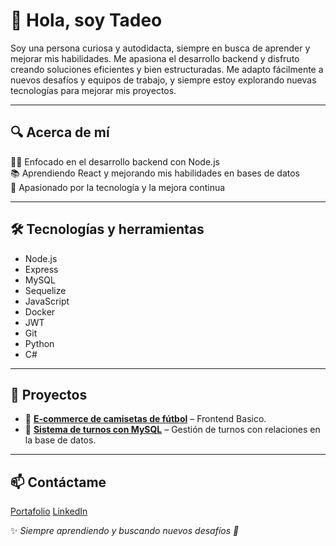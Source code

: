 # 👋 Hola, soy Tadeo  

Soy una persona curiosa y autodidacta, siempre en busca de aprender y mejorar mis habilidades. 
Me apasiona el desarrollo backend y disfruto creando soluciones eficientes y bien estructuradas. Me adapto fácilmente a nuevos desafíos y equipos de trabajo, y siempre estoy explorando nuevas tecnologías para mejorar mis proyectos.  

---

## 🔍 Acerca de mí  
🧑‍💻 Enfocado en el desarrollo backend con Node.js  
📚 Aprendiendo React y mejorando mis habilidades en bases de datos  
🚀 Apasionado por la tecnología y la mejora continua  

---

## 🛠️ Tecnologías y herramientas  
- Node.js  
- Express  
- MySQL    
- Sequelize
- JavaScript
- Docker  
- JWT  
- Git  
- Python
- C#  

---

## 📌 Proyectos  
- 🔹 **[E-commerce de camisetas de fútbol](https://github.com/TadeoIuliani/TP1-UTN-PIII-C331)** – Frontend Basico.  
- 🔹 **[Sistema de turnos con MySQL](https://github.com/TadeoIuliani/API_TURNOS)** – Gestión de turnos con relaciones en la base de datos.  

---

## 📫 Contáctame  
[Portafolio](https://portfolio-wj37.onrender.com)
[LinkedIn](https://www.linkedin.com/in/tadeo-agustin-iuliani/)

✨ *Siempre aprendiendo y buscando nuevos desafíos 🚀*  
